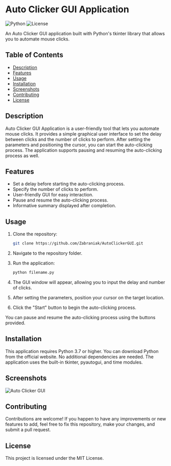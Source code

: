 # Auto Clicker GUI Application

![Python](https://img.shields.io/badge/python-v3.7%2B-blue)
![License](https://img.shields.io/badge/license-MIT-green)

An Auto Clicker GUI application built with Python's tkinter library that allows you to automate mouse clicks.

## Table of Contents

- [Description](#description)
- [Features](#features)
- [Usage](#usage)
- [Installation](#installation)
- [Screenshots](#screenshots)
- [Contributing](#contributing)
- [License](#license)

## Description

Auto Clicker GUI Application is a user-friendly tool that lets you automate mouse clicks. It provides a simple graphical user interface to set the delay between clicks and the number of clicks to perform. After setting the parameters and positioning the cursor, you can start the auto-clicking process. The application supports pausing and resuming the auto-clicking process as well.

## Features

- Set a delay before starting the auto-clicking process.
- Specify the number of clicks to perform.
- User-friendly GUI for easy interaction.
- Pause and resume the auto-clicking process.
- Informative summary displayed after completion.

## Usage

1. Clone the repository:

   ```sh
   git clone https://github.com/Zabraniak/AutoClickerGUI.git

2. Navigate to the repository folder.

3. Run the application:

   ```sh
   python filename.py

4. The GUI window will appear, allowing you to input the delay and number of clicks.

5. After setting the parameters, position your cursor on the target location.

6. Click the "Start" button to begin the auto-clicking process.

You can pause and resume the auto-clicking process using the buttons provided.

## Installation
This application requires Python 3.7 or higher. You can download Python from the official website.
No additional dependencies are needed. The application uses the built-in tkinter, pyautogui, and time modules.

## Screenshots
![Auto Clicker GUI](https://i.imgur.com/KqSIGQY.png)

## Contributing
Contributions are welcome! If you happen to have any improvements or new features to add, feel free to fix this repository, make your changes, and submit a pull request.

## License
This project is licensed under the MIT License.

